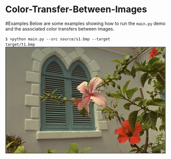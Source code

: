 # Color-Transfer-Between-Images

#Examples
Below are some examples showing how to run the <code>main.py</code> demo and the associated color transfers between images.

<code>$ >python main.py --src source/s1.bmp --target target/t1.bmp</code>
![Autumn and Fallingwater screenshot](source/s1.bmp?raw=true) 